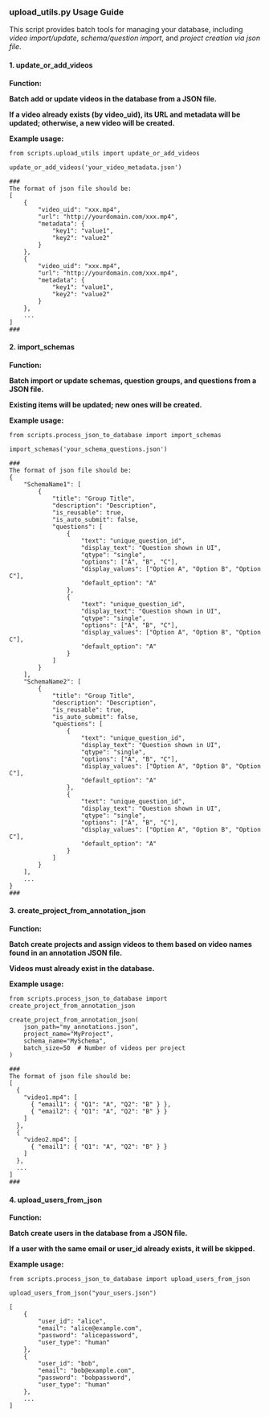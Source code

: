 ### upload_utils.py Usage Guide



This script provides batch tools for managing your database, including *video import/update*, *schema/question import*, and *project creation via json file*.



#### 1. update_or_add_videos

**Function:**

**Batch add or update videos in the database from a JSON file.**

**If a video already exists (by video_uid), its URL and metadata will be updated; otherwise, a new video will be created.**

**Example usage:**

```
from scripts.upload_utils import update_or_add_videos

update_or_add_videos('your_video_metadata.json')
```

```
###
The format of json file should be:
[
    {
        "video_uid": "xxx.mp4",
        "url": "http://yourdomain.com/xxx.mp4",
        "metadata": {
            "key1": "value1",
            "key2": "value2"
        }
    },
    {
        "video_uid": "xxx.mp4",
        "url": "http://yourdomain.com/xxx.mp4",
        "metadata": {
            "key1": "value1",
            "key2": "value2"
        }
    },
    ...
]
###
```



#### 2. import_schemas

**Function:**

**Batch import or update schemas, question groups, and questions from a JSON file.**

**Existing items will be updated; new ones will be created.**

**Example usage:**

```
from scripts.process_json_to_database import import_schemas

import_schemas('your_schema_questions.json')
```

```
###
The format of json file should be:
{
    "SchemaName1": [
        {
            "title": "Group Title",
            "description": "Description",
            "is_reusable": true,
            "is_auto_submit": false,
            "questions": [
                {
                    "text": "unique_question_id",
                    "display_text": "Question shown in UI",
                    "qtype": "single",
                    "options": ["A", "B", "C"],
                    "display_values": ["Option A", "Option B", "Option C"],
                    "default_option": "A"
                },
                {
                    "text": "unique_question_id",
                    "display_text": "Question shown in UI",
                    "qtype": "single",
                    "options": ["A", "B", "C"],
                    "display_values": ["Option A", "Option B", "Option C"],
                    "default_option": "A"
                }
            ]
        }
    ],
    "SchemaName2": [
        {
            "title": "Group Title",
            "description": "Description",
            "is_reusable": true,
            "is_auto_submit": false,
            "questions": [
                {
                    "text": "unique_question_id",
                    "display_text": "Question shown in UI",
                    "qtype": "single",
                    "options": ["A", "B", "C"],
                    "display_values": ["Option A", "Option B", "Option C"],
                    "default_option": "A"
                },
                {
                    "text": "unique_question_id",
                    "display_text": "Question shown in UI",
                    "qtype": "single",
                    "options": ["A", "B", "C"],
                    "display_values": ["Option A", "Option B", "Option C"],
                    "default_option": "A"
                }
            ]
        }
    ],
    ...
}
###
```



#### 3. **create_project_from_annotation_json**

**Function:**

**Batch create projects and assign videos to them based on video names found in an annotation JSON file.**

**Videos must already exist in the database.**

**Example usage:**

```
from scripts.process_json_to_database import create_project_from_annotation_json

create_project_from_annotation_json(
    json_path="my_annotations.json",
    project_name="MyProject",
    schema_name="MySchema",
    batch_size=50  # Number of videos per project
)
```

```
###
The format of json file should be:
[
  {
    "video1.mp4": [
      { "email1": { "Q1": "A", "Q2": "B" } },
      { "email2": { "Q1": "A", "Q2": "B" } }
    ]
  },
  {
    "video2.mp4": [
      { "email1": { "Q1": "A", "Q2": "B" } }
    ]
  },
  ...
]
###
```



#### 4. upload_users_from_json

**Function:**

**Batch create users in the database from a JSON file.**

**If a user with the same email or user_id already exists, it will be skipped.**

**Example usage:**

```
from scripts.process_json_to_database import upload_users_from_json

upload_users_from_json("your_users.json")
```

```
[
    {
        "user_id": "alice",
        "email": "alice@example.com",
        "password": "alicepassword",
        "user_type": "human"
    },
    {
        "user_id": "bob",
        "email": "bob@example.com",
        "password": "bobpassword",
        "user_type": "human"
    },
    ...
]
```

